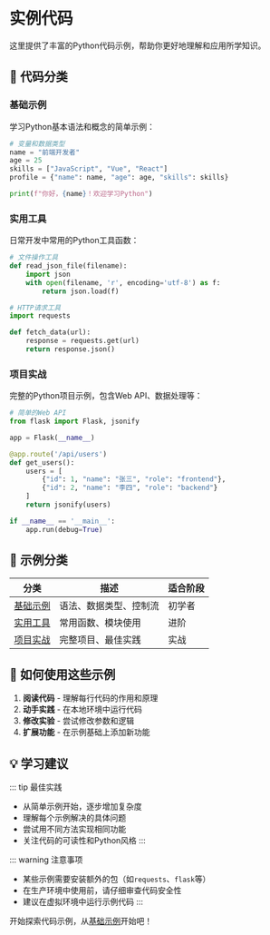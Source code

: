 # 实例代码

这里提供了丰富的Python代码示例，帮助你更好地理解和应用所学知识。

## 🎯 代码分类

### 基础示例
学习Python基本语法和概念的简单示例：

```python
# 变量和数据类型
name = "前端开发者"
age = 25
skills = ["JavaScript", "Vue", "React"]
profile = {"name": name, "age": age, "skills": skills}

print(f"你好，{name}！欢迎学习Python")
```

### 实用工具
日常开发中常用的Python工具函数：

```python
# 文件操作工具
def read_json_file(filename):
    import json
    with open(filename, 'r', encoding='utf-8') as f:
        return json.load(f)

# HTTP请求工具
import requests

def fetch_data(url):
    response = requests.get(url)
    return response.json()
```

### 项目实战
完整的Python项目示例，包含Web API、数据处理等：

```python
# 简单的Web API
from flask import Flask, jsonify

app = Flask(__name__)

@app.route('/api/users')
def get_users():
    users = [
        {"id": 1, "name": "张三", "role": "frontend"},
        {"id": 2, "name": "李四", "role": "backend"}
    ]
    return jsonify(users)

if __name__ == '__main__':
    app.run(debug=True)
```

## 📁 示例分类

| 分类 | 描述 | 适合阶段 |
|------|------|----------|
| [基础示例](/examples/basic) | 语法、数据类型、控制流 | 初学者 |
| [实用工具](/examples/utilities) | 常用函数、模块使用 | 进阶 |
| [项目实战](/examples/projects) | 完整项目、最佳实践 | 实战 |

## 🔧 如何使用这些示例

1. **阅读代码** - 理解每行代码的作用和原理
2. **动手实践** - 在本地环境中运行代码
3. **修改实验** - 尝试修改参数和逻辑
4. **扩展功能** - 在示例基础上添加新功能

## 💡 学习建议

::: tip 最佳实践
- 从简单示例开始，逐步增加复杂度
- 理解每个示例解决的具体问题
- 尝试用不同方法实现相同功能
- 关注代码的可读性和Python风格
:::

::: warning 注意事项
- 某些示例需要安装额外的包（如`requests`、`flask`等）
- 在生产环境中使用前，请仔细审查代码安全性
- 建议在虚拟环境中运行示例代码
:::

开始探索代码示例，从[基础示例](/examples/basic)开始吧！ 